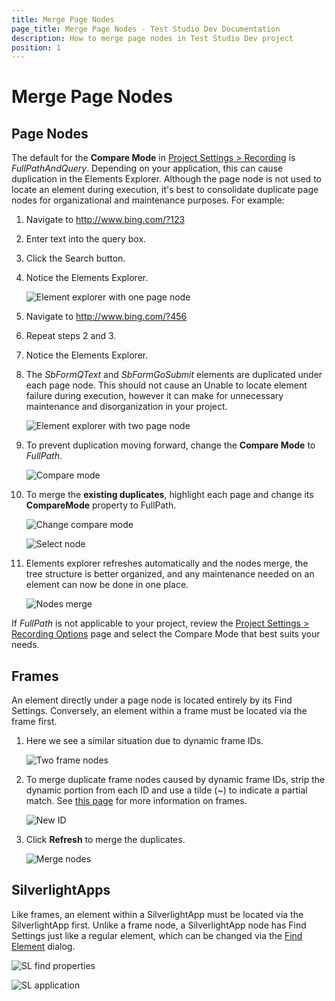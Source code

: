 ```yaml
---
title: Merge Page Nodes
page_title: Merge Page Nodes - Test Studio Dev Documentation
description: How to merge page nodes in Test Studio Dev project
position: 1
---
```

# Merge Page Nodes

## Page Nodes

The default for the **Compare Mode** in <a href="/features/project-settings/recording-options" target="_blank">Project Settings > Recording</a> is *FullPathAndQuery*. Depending on your application, this can cause duplication in the Elements Explorer. Although the page node is not used to locate an element during execution, it's best to consolidate duplicate page nodes for organizational and maintenance purposes. For example:

1. Navigate to http://www.bing.com/?123

2. Enter text into the query box.

3. Click the Search button.

4. Notice the Elements Explorer.

	![Element explorer with one page node][1]

5. Navigate to http://www.bing.com/?456

6. Repeat steps 2 and 3.

7. Notice the Elements Explorer.

8. The *SbFormQText* and *SbFormGoSubmit* elements are duplicated under each page node. This should not cause an Unable to locate element failure during execution, however it can make for unnecessary maintenance and disorganization in your project.

	![Element explorer with two page node][2]

9. To prevent duplication moving forward, change the **Compare Mode** to *FullPath*.

	![Compare mode][3]

10. To merge the **existing duplicates**, highlight each page and change its **CompareMode** property to FullPath.

	![Change compare mode][4]

	![Select node][5]

11. Elements explorer refreshes automatically and the nodes merge, the tree structure is better organized, and any maintenance needed on an element can now be done in one place.

	![Nodes merge][6]


If *FullPath* is not applicable to your project, review the <a href="/features/project-settings/recording-options" target="_blank">Project Settings > Recording Options</a> page and select the Compare Mode that best suits your needs.

## Frames

An element directly under a page node is located entirely by its Find Settings. Conversely, an element within a frame must be located via the frame first.

1. Here we see a similar situation due to dynamic frame IDs.

	![Two frame nodes][7]

2. To merge duplicate frame nodes caused by dynamic frame IDs, strip the dynamic portion from each ID and use a tilde (~) to indicate a partial match. See <a href="/features/recorder/specific-recording-scenario/frames" target="_blank">this page</a> for more information on frames.

	![New ID][8]

3. Click **Refresh** to merge the duplicates.

	![Merge nodes][9]

## SilverlightApps

Like frames, an element within a SilverlightApp must be located via the SilverlightApp first. Unlike a frame node, a SilverlightApp node has Find Settings just like a regular element, which can be changed via the <a href="/features/elements-explorer/find-element" target="_blank">Find Element</a> dialog.

![SL find properties][10]

![SL application][11]

[1]: images/merge-page-nodes/fig1.png
[2]: images/merge-page-nodes/fig2.png
[3]: images/merge-page-nodes/fig3.png
[4]: images/merge-page-nodes/fig4.png
[5]: images/merge-page-nodes/fig5.png
[6]: images/merge-page-nodes/fig6.png
[7]: images/merge-page-nodes/fig7.png
[8]: images/merge-page-nodes/fig8.png
[9]: images/merge-page-nodes/fig9.png
[10]: images/merge-page-nodes/fig10.png
[11]: images/merge-page-nodes/fig11.png
